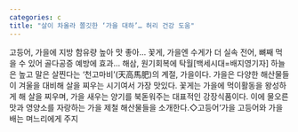 ```yaml
---
categories: c
title: "살이 차올라 쫄깃한 ‘가을 대하’… 허리 건강 도움"
---
```

고등어, 가을에 지방 함유량 높아 맛 좋아… 꽃게, 가을엔 수게가 더 실속 전어, 뼈째 먹을 수 있어 골다공증 예방에 효과… 해삼, 원기회복에 탁월[백세시대=배지영기자] 하늘은 높고 말은 살찐다는 ‘천고마비’(天高馬肥)의 계절, 가을이다. 가을은 다양한 해산물들이 겨울을 대비해 살을 찌우는 시기여서 가장 맛있다. 꽃게는 가을에 먹이활동을 왕성하게 해 살을 찌우며, 가을 새우는 양기를 북돋워주는 대표적인 강장식품이다. 이에 물오른 맛과 영양소를 자랑하는 가을 제철 해산물들을 소개한다.◇고등어‘가을 고등어와 가을 배는 며느리에게 주지